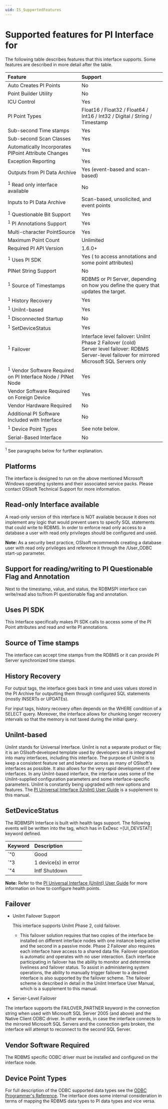 ```yaml
---
uid: IS_SupportedFeatures
---
```


# Supported features for PI Interface for <interface name>

<!-- Draft comment: INTERFACE-SPECIFIC: Enter content for your interface. -->

The following table describes features that this interface supports. Some features are described in more detail after the table.

| Feature | Support |
|:-|:-|
| Auto Creates PI Points | No |
| Point Builder Utility | No |
| ICU Control | Yes |
| PI Point Types | Float16 / Float32 / Float64 / Int16 / Int32 / Digital / String / Timestamp |
| Sub-second Time stamps | Yes |
| Sub-second Scan Classes | Yes |
| Automatically Incorporates PIPoint Attribute Changes | Yes |
| Exception Reporting | Yes |
| Outputs from PI Data Archive | Yes (event-based and scan-based) |
| <sup>1</sup> Read only interface available | No |
| Inputs to PI Data Archive | Scan-based, unsolicited, and event points |
| <sup>1</sup> Questionable Bit Support | Yes |
| <sup>1</sup> PI Annotations Support | Yes |
| Multi-character PointSource | Yes |
| Maximum Point Count | Unlimited |
| Required PI API Version | 1.6.0+ |
| <sup>1</sup> Uses PI SDK | Yes ( to access annotations and some point attributes) |
| PINet String Support | No |
| <sup>1</sup> Source of Timestamps | RDBMS or PI Server, depending on how you define the query that updates the target. |
| <sup>1</sup> History Recovery | Yes |
| <sup>1</sup> UniInt-based | Yes |
| <sup>1</sup> Disconnected Startup | No |
| <sup>1</sup> SetDeviceStatus | Yes |
| <sup>1</sup> Failover | Interface level failover: UniInt Phase 2 Failover (cold)<br>Server level failover: RDBMS Server-level failover for mirrored Microsoft SQL Servers only |
| <sup>1</sup> Vendor Software Required on PI Interface Node / PINet Node | Yes |
| Vendor Software Required on Foreign Device | Yes |
| Vendor Hardware Required | No |
| Additional PI Software Included with Interface | No |
| <sup>1</sup> Device Point Types | See note below. |
| Serial-Based Interface | No |

<sup>1</sup>  See paragraphs below for further explanation.

## Platforms

The interface is designed to run on the above mentioned Microsoft Windows operating systems and their associated service packs. Please contact OSIsoft Technical Support for more information. 

## Read-only Interface available

A read-only version of this interface is NOT available because it does not implement any logic that would prevent users to specify SQL statements that could write to RDBMS. In order to enforce read only access to a database a user with read only privileges should be configured and used.
        
**Note:** As a security best practice, OSIsoft recommends creating a database user with read only privileges and reference it through the /User_ODBC start-up parameter.

## Support for reading/writing to PI Questionable Flag and Annotation

Next to the timestamp, value, and status, the RDBMSPI interface can write/read also to/from PI questionable flag and annotation. 

## Uses PI SDK

This Interface specifically makes PI SDK calls to access some of the PI Point attributes and read and write PI annotations. 

## Source of Time stamps

The interface can accept time stamps from the RDBMS or it can provide PI Server synchronized time stamps. 

## History Recovery

For output tags, the interface goes back in time and uses values stored in the PI Archive for outputting them through configured SQL statements (mostly INSERTs or UPDATEs). 

For input tags, history recovery often depends on the WHERE condition of a SELECT query. Moreover, the interface allows for chunking longer recovery intervals so that the memory is not taxed during the initial query. 

## UniInt-based

UniInt stands for Universal Interface. UniInt is not a separate product or file; it is an OSIsoft‑developed template used by developers and is integrated into many interfaces, including this interface. The purpose of UniInt is to keep a consistent feature set and behavior across as many of OSIsoft's interfaces as possible. It also allows for the very rapid development of new interfaces. In any UniInt-based interface, the interface uses some of the UniInt-supplied configuration parameters and some interface-specific parameters. UniInt is constantly being upgraded with new options and features. The [PI Universal Interface (UniInt) User Guide](https://techsupport.osisoft.com/Downloads/All-Downloads/All-Groups/All-Products/All-Categories/Current-Version/uniint/) is a supplement to this manual. 

## SetDeviceStatus

The RDBMSPI Interface is built with health tags support. The following events will be written into the tag, which has in ExDesc =[UI_DEVSTAT] keyword defined.

| Keyword | Description |
|:-|:-|
| `"0 | Good | "` | The interface is properly communicating and gets data from/to the RDBMS system via the given ODBC driver |
| `"3 | 1 device(s) in error | "` | ODBC data source communication failure |
| `"4 | Intf Shutdown | "` | The interface was shut down |
   
**Note:** Refer to the [PI Universal Interface (UniInt) User Guide](https://techsupport.osisoft.com/Downloads/All-Downloads/All-Groups/All-Products/All-Categories/Current-Version/uniint/) for more information on how to configure health points.

## Failover

* UniInt Failover Support

    This interface supports UniInt Phase 2, cold failover.

    * This failover solution requires that two copies of the interface be installed on different interface nodes with one instance being active and the second in a passive mode. Phase 2 Failover also requires each interface have access to a shared data file. Failover operation is automatic and operates with no user interaction. Each interface participating in failover has the ability to monitor and determine liveliness and failover status. To assist in administering system operations, the ability to manually trigger failover to a desired interface is also supported by the failover scheme. The failover scheme is described in detail in the UniInt Interface User Manual, which is a supplement to this manual.

* Server-Level Failover

The interface supports the FAILOVER_PARTNER keyword in the connection string when used with Microsoft SQL Server 2005 (and above) and the Native Client ODBC driver. In other words, in case the interface connects to the mirrored Microsoft SQL Servers and the connection gets broken, the interface will attempt to reconnect to the second SQL Server.

## Vendor Software Required

The RDBMS specific ODBC driver must be installed and configured on the interface node. 

## Device Point Types

For full description of the ODBC supported data types see the [ODBC Programmer's Reference](http://msdn.microsoft.com/en-us/library/ms714177.aspx). The interface does some internal consideration in terms of mapping the RDBMS data types to PI data types and vice versa. 
